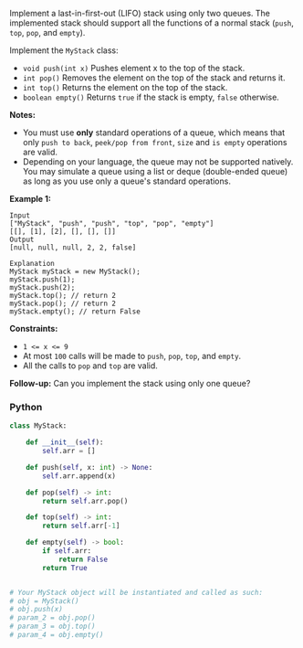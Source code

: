 Implement a last-in-first-out (LIFO) stack using only two queues. The implemented stack should support all the functions of a normal stack (`push`,  `top`,  `pop`, and  `empty`).

Implement the  `MyStack`  class:

-   `void push(int x)`  Pushes element x to the top of the stack.
-   `int pop()`  Removes the element on the top of the stack and returns it.
-   `int top()`  Returns the element on the top of the stack.
-   `boolean empty()`  Returns  `true`  if the stack is empty,  `false`  otherwise.

**Notes:**

-   You must use  **only**  standard operations of a queue, which means that only  `push to back`,  `peek/pop from front`,  `size`  and  `is empty`  operations are valid.
-   Depending on your language, the queue may not be supported natively. You may simulate a queue using a list or deque (double-ended queue) as long as you use only a queue's standard operations.

**Example 1:**
```
Input
["MyStack", "push", "push", "top", "pop", "empty"]
[[], [1], [2], [], [], []]
Output
[null, null, null, 2, 2, false]

Explanation
MyStack myStack = new MyStack();
myStack.push(1);
myStack.push(2);
myStack.top(); // return 2
myStack.pop(); // return 2
myStack.empty(); // return False
```

**Constraints:**

-   `1 <= x <= 9`
-   At most  `100`  calls will be made to  `push`,  `pop`,  `top`, and  `empty`.
-   All the calls to  `pop`  and  `top`  are valid.

**Follow-up:**  Can you implement the stack using only one queue?


### Python
```python
class MyStack:

    def __init__(self):
        self.arr = []

    def push(self, x: int) -> None:
        self.arr.append(x)

    def pop(self) -> int:
        return self.arr.pop()

    def top(self) -> int:
        return self.arr[-1]

    def empty(self) -> bool:
        if self.arr:
            return False
        return True


# Your MyStack object will be instantiated and called as such:
# obj = MyStack()
# obj.push(x)
# param_2 = obj.pop()
# param_3 = obj.top()
# param_4 = obj.empty()
```
